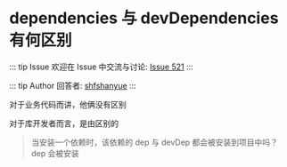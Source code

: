 # dependencies 与 devDependencies 有何区别



::: tip Issue 
 欢迎在 Issue 中交流与讨论: [Issue 521](https://github.com/shfshanyue/Daily-Question/issues/521) 
:::

::: tip Author 
回答者: [shfshanyue](https://github.com/shfshanyue) 
:::

对于业务代码而讲，他俩没有区别

对于库开发者而言，是由区别的

> 当安装一个依赖时，该依赖的 dep 与 devDep 都会被安装到项目中吗？
> dep 会被安装